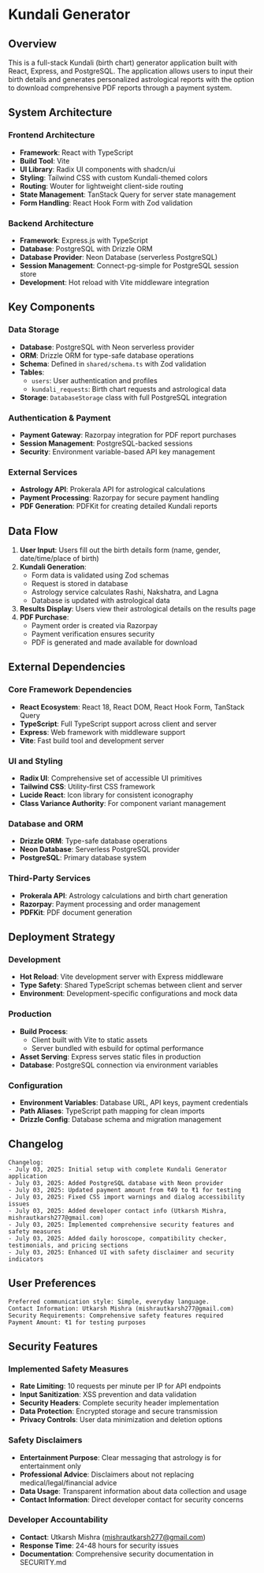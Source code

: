 # Kundali Generator

## Overview

This is a full-stack Kundali (birth chart) generator application built with React, Express, and PostgreSQL. The application allows users to input their birth details and generates personalized astrological reports with the option to download comprehensive PDF reports through a payment system.

## System Architecture

### Frontend Architecture
- **Framework**: React with TypeScript
- **Build Tool**: Vite
- **UI Library**: Radix UI components with shadcn/ui
- **Styling**: Tailwind CSS with custom Kundali-themed colors
- **Routing**: Wouter for lightweight client-side routing
- **State Management**: TanStack Query for server state management
- **Form Handling**: React Hook Form with Zod validation

### Backend Architecture
- **Framework**: Express.js with TypeScript
- **Database**: PostgreSQL with Drizzle ORM
- **Database Provider**: Neon Database (serverless PostgreSQL)
- **Session Management**: Connect-pg-simple for PostgreSQL session store
- **Development**: Hot reload with Vite middleware integration

## Key Components

### Data Storage
- **Database**: PostgreSQL with Neon serverless provider
- **ORM**: Drizzle ORM for type-safe database operations
- **Schema**: Defined in `shared/schema.ts` with Zod validation
- **Tables**: 
  - `users`: User authentication and profiles
  - `kundali_requests`: Birth chart requests and astrological data
- **Storage**: `DatabaseStorage` class with full PostgreSQL integration

### Authentication & Payment
- **Payment Gateway**: Razorpay integration for PDF report purchases
- **Session Management**: PostgreSQL-backed sessions
- **Security**: Environment variable-based API key management

### External Services
- **Astrology API**: Prokerala API for astrological calculations
- **Payment Processing**: Razorpay for secure payment handling
- **PDF Generation**: PDFKit for creating detailed Kundali reports

## Data Flow

1. **User Input**: Users fill out the birth details form (name, gender, date/time/place of birth)
2. **Kundali Generation**: 
   - Form data is validated using Zod schemas
   - Request is stored in database
   - Astrology service calculates Rashi, Nakshatra, and Lagna
   - Database is updated with astrological data
3. **Results Display**: Users view their astrological details on the results page
4. **PDF Purchase**: 
   - Payment order is created via Razorpay
   - Payment verification ensures security
   - PDF is generated and made available for download

## External Dependencies

### Core Framework Dependencies
- **React Ecosystem**: React 18, React DOM, React Hook Form, TanStack Query
- **TypeScript**: Full TypeScript support across client and server
- **Express**: Web framework with middleware support
- **Vite**: Fast build tool and development server

### UI and Styling
- **Radix UI**: Comprehensive set of accessible UI primitives
- **Tailwind CSS**: Utility-first CSS framework
- **Lucide React**: Icon library for consistent iconography
- **Class Variance Authority**: For component variant management

### Database and ORM
- **Drizzle ORM**: Type-safe database operations
- **Neon Database**: Serverless PostgreSQL provider
- **PostgreSQL**: Primary database system

### Third-Party Services
- **Prokerala API**: Astrology calculations and birth chart generation
- **Razorpay**: Payment processing and order management
- **PDFKit**: PDF document generation

## Deployment Strategy

### Development
- **Hot Reload**: Vite development server with Express middleware
- **Type Safety**: Shared TypeScript schemas between client and server
- **Environment**: Development-specific configurations and mock data

### Production
- **Build Process**: 
  - Client built with Vite to static assets
  - Server bundled with esbuild for optimal performance
- **Asset Serving**: Express serves static files in production
- **Database**: PostgreSQL connection via environment variables

### Configuration
- **Environment Variables**: Database URL, API keys, payment credentials
- **Path Aliases**: TypeScript path mapping for clean imports
- **Drizzle Config**: Database schema and migration management

## Changelog

```
Changelog:
- July 03, 2025: Initial setup with complete Kundali Generator application
- July 03, 2025: Added PostgreSQL database with Neon provider
- July 03, 2025: Updated payment amount from ₹49 to ₹1 for testing
- July 03, 2025: Fixed CSS import warnings and dialog accessibility issues
- July 03, 2025: Added developer contact info (Utkarsh Mishra, mishrautkarsh277@gmail.com)
- July 03, 2025: Implemented comprehensive security features and safety measures
- July 03, 2025: Added daily horoscope, compatibility checker, testimonials, and pricing sections
- July 03, 2025: Enhanced UI with safety disclaimer and security indicators
```

## User Preferences

```
Preferred communication style: Simple, everyday language.
Contact Information: Utkarsh Mishra (mishrautkarsh277@gmail.com)
Security Requirements: Comprehensive safety features required
Payment Amount: ₹1 for testing purposes
```

## Security Features

### Implemented Safety Measures
- **Rate Limiting**: 10 requests per minute per IP for API endpoints
- **Input Sanitization**: XSS prevention and data validation
- **Security Headers**: Complete security header implementation
- **Data Protection**: Encrypted storage and secure transmission
- **Privacy Controls**: User data minimization and deletion options

### Safety Disclaimers
- **Entertainment Purpose**: Clear messaging that astrology is for entertainment only
- **Professional Advice**: Disclaimers about not replacing medical/legal/financial advice
- **Data Usage**: Transparent information about data collection and usage
- **Contact Information**: Direct developer contact for security concerns

### Developer Accountability
- **Contact**: Utkarsh Mishra (mishrautkarsh277@gmail.com)
- **Response Time**: 24-48 hours for security issues
- **Documentation**: Comprehensive security documentation in SECURITY.md